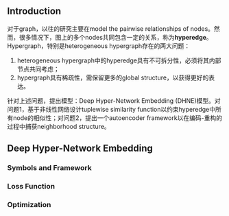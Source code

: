 ## Introduction ##

  对于graph，以往的研究主要在model the pairwise relationships of nodes。然而，很多情况下，图上的多个nodes共同包含一定的关系，称为**hyperedge**。
  Hypergraph，特别是heterogeneous hypergraph存在的两大问题：
  1. heterogeneous hypergraph中的hyperedge具有不可拆分性，必须将其内部节点共同考虑；
  2. hypergraph具有稀疏性，需保留更多的global structure，以获得更好的表达。
  
针对上述问题，提出模型：Deep Hyper-Network Embedding (DHNE)模型。对问题1，基于非线性网络设计tuplewise similarity function以约束hyperedge中所有node的相似性；对问题2，提出一个autoencoder framework以在编码-重构的过程中捕获neighborhood structure。

## Deep Hyper-Network Embedding ##
### Symbols and Framework ###
### Loss Function ###
### Optimization ###
